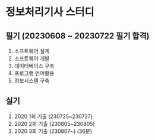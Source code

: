 # 정보처리기사 스터디

## 필기 (20230608 ~ 20230722 필기 합격)

1. 소프트웨어 설계
2. 소프트웨어 개발
3. 데이터베이스 구축
4. 프로그램 언어활용
5. 정보시스템 구축

## 실기

1. 2020 1회 기출 (230725~230727)
2. 2020 2회 기출 (230805~230805)
3. 2020 3회 기출 (230807~) (36분)
